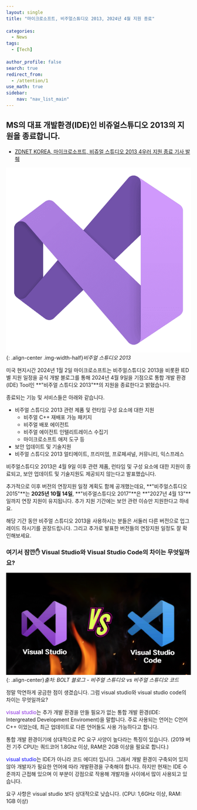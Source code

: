 ```yaml
---
layout: single 
title: "마이크로소프트, 비주얼스튜디오 2013, 2024년 4월 지원 종료"

categories: 
  - News
tags:
  - [Tech]

author_profile: false
search: true
redirect_from:
  - /attention/1 
use_math: true
sidebar:
    nav: "nav_list_main"
---
```

## MS의 대표 개발환경(IDE)인 비쥬얼스튜디오 2013의 지원을 종료합니다.

- [ZDNET KOREA, 마이크로소프트, 비쥬얼 스튜디오 2013 4우러 지원 종료 기사 발췌](https://zdnet.co.kr/view/?no=20240103084223)

![visual_studio_2013](/images/news/2024-01-03-news1/visual_studio_2013.png){: .align-center .img-width-half}*비주얼 스튜디오 2013*

미국 현지시간 2024년 1월 2일 마이크로소프트는 비주얼스튜디오 2013을 비롯환 IED별 지원 일정을 공식 개발 블로그를 통해 2024년 4월 9일을 기점으로 통합 개발 환경(IDE) Tool인 **"비주얼 스튜디오 2013"**의 지원을 종료한다고 밝혔습니다.

종료되는 기능 및 서비스들은 아래와 같습니다. 
- 비주얼 스튜디오 2013 관련 제품 및 런타임 구성 요소에 대한 지원
    - 비주얼 C++ 재배포 가능 패키지
    - 비주얼 배포 에이전트 
    - 비주얼 에이전트 인텔리트레이스 수집기
    - 마이크로소프트 애저 도구 등
- 보안 업데이트 및 기술지원 
- 비주얼 스튜디오 2013 얼티메이트, 프리미엄, 프로페셔널, 커뮤니티, 익스프레스 

비주얼스튜디오 2013은 4월 9일 이후 관련 제품, 런타임 및 구성 요소에 대한 지원이 종료되고, 보안 업데이트 및 기술지원도 제공되지 않는다고 발표했습니다.

추가적으로 이후 버전의 연장지원 일정 계획도 함께 공개했는데요, **"비주얼스튜디오 2015"**는 **2025년 10월 14일**, **"비주얼스튜디오 2017"**은 **"2027년 4월 13"**일까지 연장 지원이 유지됩니다. 추가 지원 기간에는 보안 관련 이슈만 지원한다고 하네요.

해당 기간 동안 비주얼 스튜디오 2013을 사용하시는 분들은 서둘러 다른 버전으로 업그레이드 하시기를 권장드립니다. 그리고 추가로 발표한 버전들의 연장지원 일정도 잘 확인해보세요.

### 여기서 잠깐✋ Visual Studio와 Visual Studio Code의 차이는 무엇일까요?
![visual_studio_2013](/images/news/2024-01-03-news1/visual_stuio_vs_vscode.png){: .align-center}*출처: BOLT 블로그 - 비주얼 스튜디오 vs 비주얼 스튜디오 코드*

정말 막연하게 궁금한 점이 생겼습니다. 그럼 visual studio와 visual studio code의 차이는 무엇일까요?

<span style="color:blueviolet">visual studio</span>는 추가 개발 환경을 만들 필요가 없는 통합 개발 환경(IDE: Intergreated Development Enviroment)을 말합니다. 주로 사용되는 언어는 C언어 C++ 이었는데, 최근 업데이트로 다른 언어들도 사용 가능하다고 합니다. 

통합 개발 환경이기에 상대적으로 PC 요구 사양이 높다라는 특징이 있습니다. (2019 버전 기주 CPU는 쿼드코어 1.8Ghz 이상, RAM은 2GB 이상을 필요로 합니다.)

<span style="color:blue">visual studio</span>는 IDE가 아니라 코드 에디터 입니다. 그래서 개발 환경이 구축되어 있지 않아 개발자가 필요한 언어에 따라 개발환경을 구축해야 합니다. 하지만 현재는 IDE 수준까지 근접해 있으며 이 부분이 강점으로 작용해 개발자들 사이에서 많이 사용되고 있습니다. 

요구 사항은 visual studio 보다 상대적으로 낮습니다. (CPU: 1,6GHz 이상, RAM: 1GB 이상)